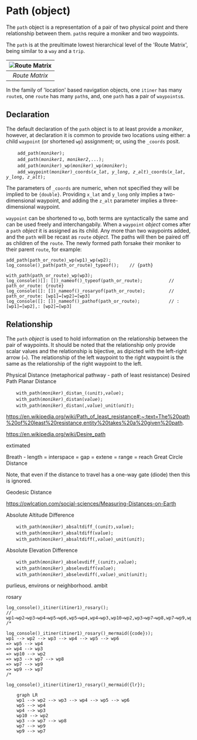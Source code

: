 # Path (object)
The `path` object is a representation of a pair of two physical point and there relationship between them. `path`s require a moniker and two waypoints.

The `path` is at the preultimate lowest hierarchical level of the 'Route Matrix', being similar to a `way` and a `trip`.

| ![Route Matrix](/_img/route_matrix.jpeg "Route Matrix") |
| :---: |
| *Route Matrix* |

In the family of 'location' based navigation objects, one `itiner` has many `route`s, one `route` has many `path`s, and, one `path` has a pair of `waypoints`s.

<a name="declare"></a>
## Declaration
The default declaration of the `path` object is to at least provide a *moniker*, however, at declaration it is common to provide two locations using either: a child `waypoint` (or shortened `wp`) assignment; or, using the `_coords` posit.

&nbsp;&nbsp;&nbsp;&nbsp;&nbsp;&nbsp;` add_path(`*`moniker`*`);`<br>
&nbsp;&nbsp;&nbsp;&nbsp;&nbsp;&nbsp;` add_path(`*`moniker1`*`, `*`moniker2`*`,...);`<br>
&nbsp;&nbsp;&nbsp;&nbsp;&nbsp;&nbsp;` add_path(`*`moniker`*`)_wp(`*`moniker`*`)_wp(`*`moniker`*`);`<br>
&nbsp;&nbsp;&nbsp;&nbsp;&nbsp;&nbsp;` add_waypoint(`*`moniker`*`)_coords(`*`x_lat`*`, `*`y_long`*`, `*`z_alt`*`)_coords(`*`x_lat`*`, `*`y_long`*`, `*`z_alt`*`);`



 The parameters of `_coords` are numeric, when not specified they will be implied to be `{double}`. Providing `x_lat` and `y_long` only implies a two-dimensional waypoint, and adding the `z_alt` parameter implies a three-dimensional waypoint.
 
 `waypoint` can be shortened to `wp`, both terms are syntactically the same and can be used freely and interchangabily.  When a `waypoint` *object* comes after a `path` *object* it is assigned as its child. Any more than two waypoints added, and the `path` will be recast as `route` *object*. The paths will then be paired off as children of the `route`. The newly formed path forsake their moniker to their parent `route`, for example:
```diego
add_path(path_or_route)_wp(wp1)_wp(wp2);
log_console()_path(path_or_route)_typeof();    // {path}

with_path(path_or_route)_wp(wp3);
log_console()[]: [])_nameof()_typeof(path_or_route);          // path_or_route: {route}
log_console([]: [])_nameof()_rosaryof(path_or_route);         // path_or_route: [wp1]↔[wp2]↔[wp3]
log_console([]: [])_nameof()_pathof(path_or_route);           // : [wp1]↔[wp2],: [wp2]↔[wp3]
```

## Relationship
The `path` *object* is used to hold information on the relationship between the pair of waypoints. It should be noted that the relationship only provide scalar values and the relationship is bijective, as dipicted with the left-right arrow (`↔`).  The relationship of the left waypoint to the right waypoint is the same as the relationship of the right waypoint to the left.

Physical Distance (metaphorical pathway - path of least resistance) 
 Desired Path
Planar Distance

&nbsp;&nbsp;&nbsp;&nbsp;&nbsp;&nbsp; `with_path(`*`moniker`*`)_distan_(❬`*`unit`*`❭,`*`value`*`);`<br>
&nbsp;&nbsp;&nbsp;&nbsp;&nbsp;&nbsp; `with_path(`*`moniker`*`)_distan(`*`value`*`);`<br>
&nbsp;&nbsp;&nbsp;&nbsp;&nbsp;&nbsp; `with_path(`*`moniker`*`)_distan(,`*`value`*`)_unit(`*`unit`*`);`

https://en.wikipedia.org/wiki/Path_of_least_resistance#:~:text=The%20path%20of%20least%20resistance,entity%20takes%20a%20given%20path.

https://en.wikipedia.org/wiki/Desire_path

extimated 

Breath - length = interspace = gap = extene = range = reach
Great Circle Distance

Note, that even if the distance to travel has a one-way gate (diode) then this is ignored.

Geodesic Distance

https://owlcation.com/social-sciences/Measuring-Distances-on-Earth

Absolute Altitude Difference

&nbsp;&nbsp;&nbsp;&nbsp;&nbsp;&nbsp; `with_path(`*`moniker`*`)_absaltdiff_(❬`*`unit`*`❭,`*`value`*`);`<br>
&nbsp;&nbsp;&nbsp;&nbsp;&nbsp;&nbsp; `with_path(`*`moniker`*`)_absaltdiff(`*`value`*`);`<br>
&nbsp;&nbsp;&nbsp;&nbsp;&nbsp;&nbsp; `with_path(`*`moniker`*`)_absaltdiff(,`*`value`*`)_unit(`*`unit`*`);`

Absolute Elevation Difference

&nbsp;&nbsp;&nbsp;&nbsp;&nbsp;&nbsp; `with_path(`*`moniker`*`)_abselevdiff_(❬`*`unit`*`❭,`*`value`*`);`<br>
&nbsp;&nbsp;&nbsp;&nbsp;&nbsp;&nbsp; `with_path(`*`moniker`*`)_abselevdiff(`*`value`*`);`<br>
&nbsp;&nbsp;&nbsp;&nbsp;&nbsp;&nbsp; `with_path(`*`moniker`*`)_abselevdiff(,`*`value`*`)_unit(`*`unit`*`);`



purlieus, environs or neighborhood.
ambit


rosary

```diego
log_console()_itiner(itiner1)_rosary();
// wp1→wp2→wp3→wp4→wp5→wp6,wp5→wp4,wp4→wp3,wp10→wp2,wp3→wp7→wp8,wp7→wp9,wp9→wp7
/*

log_console()_itiner(itiner1)_rosary()_mermaid({code}❭);
wp1 --> wp2 --> wp3 --> wp4 --> wp5 --> wp6
=> wp5 --> wp4
=> wp4 --> wp3
=> wp10 --> wp2
=> wp3 --> wp7 --> wp8
=> wp7 --> wp9
=> wp9 --> wp7
/*

log_console()_itiner(itiner1)_rosary()_mermaid({lr});
```
```mermaid
    graph LR
    wp1 --> wp2 --> wp3 --> wp4 --> wp5 --> wp6
    wp5 --> wp4
    wp4 --> wp3
    wp10 --> wp2
    wp3 --> wp7 --> wp8
    wp7 --> wp9
    wp9 --> wp7
```    
